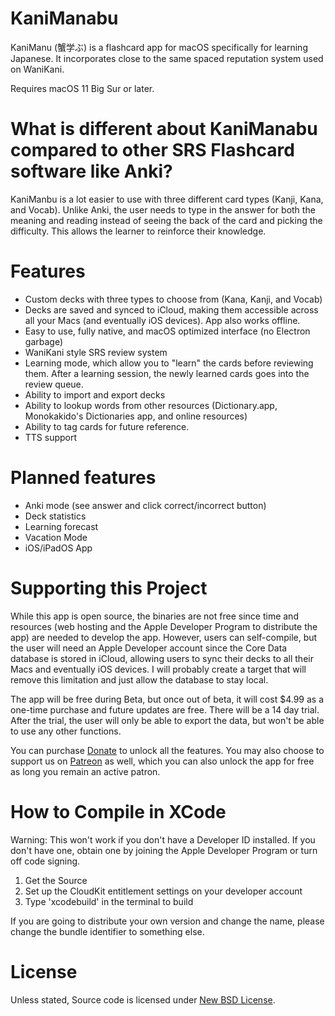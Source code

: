 # KaniManabu
KaniManu (蟹学ぶ) is a flashcard app for macOS specifically for learning Japanese. It incorporates close to the same spaced reputation system used on WaniKani. 

Requires macOS 11 Big Sur or later.

# What is different about KaniManabu compared to other SRS Flashcard software like Anki?
KaniManbu is a lot easier to use with three different card types (Kanji, Kana, and Vocab). Unlike Anki, the user needs to type in the answer for both the meaning and reading instead of seeing the back of the card and picking the difficulty. This allows the learner to reinforce their knowledge.

# Features
* Custom decks with three types to choose from (Kana, Kanji, and Vocab)
* Decks are saved and synced to iCloud, making them accessible across all your Macs (and eventually iOS devices). App also works offline.
* Easy to use, fully native, and macOS optimized interface (no Electron garbage)
* WaniKani style SRS review system
* Learning mode, which allow you to "learn" the cards before reviewing them. After a learning session, the newly learned cards goes into the review queue.
* Ability to import and export decks
* Ability to lookup words from other resources (Dictionary.app, Monokakido's Dictionaries app, and online resources)
* Ability to tag cards for future reference.
* TTS support

# Planned features
* Anki mode (see answer and click correct/incorrect button)
* Deck statistics
* Learning forecast
* Vacation Mode
* iOS/iPadOS App



# Supporting this Project
While this app is open source, the binaries are not free since time and resources (web hosting and the Apple Developer Program to distribute the app) are needed to develop the app. However, users can self-compile, but the user will need an Apple Developer account since the Core Data database is stored in iCloud, allowing users to sync their decks to all their Macs and eventually iOS devices. I will probably create a target that will remove this limitation and just allow the database to stay local.

The app will be free during Beta, but once out of beta, it will cost $4.99 as a one-time purchase and future updates are free. There will be a 14 day trial. After the trial, the user will only be able to export the data, but won't be able to use any other functions.

You can purchase [Donate](https://malupdaterosx.moe/donate/) to unlock all the features. You may also choose to support us on [Patreon](https://www.patreon.com/malupdaterosx) as well, which you can also unlock the app for free as long you remain an active patron. 

# How to Compile in XCode
Warning: This won't work if you don't have a Developer ID installed. If you don't have one, obtain one by joining the Apple Developer Program or turn off code signing.

1. Get the Source
2. Set up the CloudKit entitlement settings on your developer account
2. Type 'xcodebuild' in the terminal to build

If you are going to distribute your own version and change the name, please change the bundle identifier to something else.

# License

Unless stated, Source code is licensed under [New BSD License](https://github.com/Atelier-Shiori/hachidori/blob/master/License.md).
